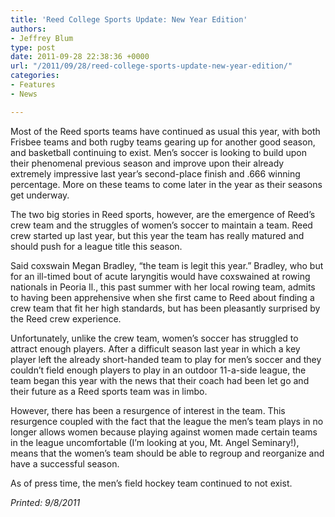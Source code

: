 ```yaml
---
title: 'Reed College Sports Update: New Year Edition'
authors:
- Jeffrey Blum
type: post
date: 2011-09-28 22:38:36 +0000
url: "/2011/09/28/reed-college-sports-update-new-year-edition/"
categories:
- Features
- News

---
```

Most of the Reed sports teams have continued as usual this year, with both Frisbee teams and both rugby teams gearing up for another good season, and basketball continuing to exist. Men’s soccer is looking to build upon their phenomenal previous season and improve upon their already extremely impressive last year’s second-place finish and .666 winning percentage. More on these teams to come later in the year as their seasons get underway.

The two big stories in Reed sports, however, are the emergence of Reed’s crew team and the struggles of women’s soccer to maintain a team. Reed crew started up last year, but this year the team has really matured and should push for a league title this season.

Said coxswain Megan Bradley, “the team is legit this year.” Bradley, who but for an ill-timed bout of acute laryngitis would have coxswained at rowing nationals in Peoria Il., this past summer with her local rowing team, admits to having been apprehensive when she first came to Reed about finding a crew team that fit her high standards, but has been pleasantly surprised by the Reed crew experience.

Unfortunately, unlike the crew team, women’s soccer has struggled to attract enough players. After a difficult season last year in which a key player left the already short-handed team to play for men’s soccer and they couldn’t field enough players to play in an outdoor 11-a-side league, the team began this year with the news that their coach had been let go and their future as a Reed sports team was in limbo.

However, there has been a resurgence of interest in the team. This resurgence coupled with the fact that the league the men’s team plays in no longer allows women because playing against women made certain teams in the league uncomfortable (I’m looking at you, Mt. Angel Seminary!), means that the women’s team should be able to regroup and reorganize and have a successful season.

As of press time, the men’s field hockey team continued to not exist.

_Printed: 9/8/2011_
